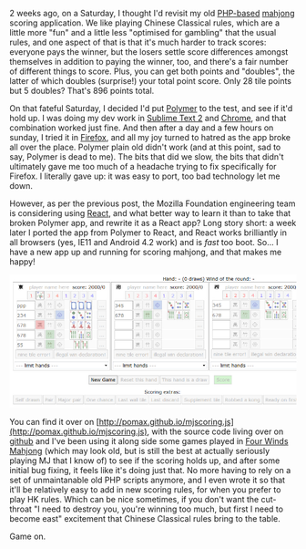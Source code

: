 2 weeks ago, on a Saturday, I thought I'd revisit my old [PHP-based](http://pomax.nihongoresources.com/downloads/mjscoring) [mahjong](http://en.wikipedia.org/wiki/Mahjong) scoring application. We like playing Chinese Classical rules, which are a little more "fun" and a little less "optimised for gambling" that the usual rules, and one aspect of that is that it's much harder to track scores: everyone pays the winner, but the losers settle score differences amongst themselves in addition to paying the winner, too, and there's a fair number of different things to score. Plus, you can get both points and "doubles", the latter of which doubles (surprise!) your total point score. Only 28 tile points but 5 doubles? That's 896 points total.

On that fateful Saturday, I decided I'd put [Polymer](https://www.polymer-project.org) to the test, and see if it'd hold up. I was doing my dev work in [Sublime Text 2](http://www.sublimetext.com) and [Chrome](http://www.google.com/chrome), and that combination worked just fine. And then after a day and a few hours on sunday, I tried it in [Firefox](http://firefox.com), and all my joy turned to hatred as the app broke all over the place. Polymer plain old didn't work (and at this point, sad to say, Polymer is dead to me). The bits that did we slow, the bits that didn't ultimately gave me too much of a headache trying to fix specifically for Firefox. I literally gave up: it was easy to port, too bad technology let me down.

However, as per the previous post, the Mozilla Foundation engineering team is considering using [React](http://facebook.github.io/react), and what better way to learn it than to take that broken Polymer app, and rewrite it as a React app? Long story short: a week later I ported the app from Polymer to React, and React works brilliantly in all browsers (yes, IE11 and Android 4.2 work) and is *fast* too boot. So... I have a new app up and running for scoring mahjong, and that makes me happy!

<a href="http://pomax.github.io/mjscoring.js"><img src="./images/mjscoring-screenshot.jpg" class="border"></a>

You can find it over on [http://pomax.github.io/mjscoring.js](http://pomax.github.io/mjscoring.js), with the source code living over on [github](https://github.com/pomax/mjscoring.js) and I've been using it along side some games played in [Four Winds Mahjong](https://www.4windsmj.com) (which may look old, but is still the best at actually seriously playing MJ that I know of) to see if the scoring holds up, and after some initial bug fixing, it feels like it's doing just that. No more having to rely on a set of unmaintanable old PHP scripts anymore, and I even wrote it so that it'll be relatively easy to add in new scoring rules, for when you prefer to play HK rules. Which can be nice sometimes, if you don't want the cut-throat "I need to destroy you, you're winning too much, but first I need to become east" excitement that Chinese Classical rules bring to the table.

Game on.